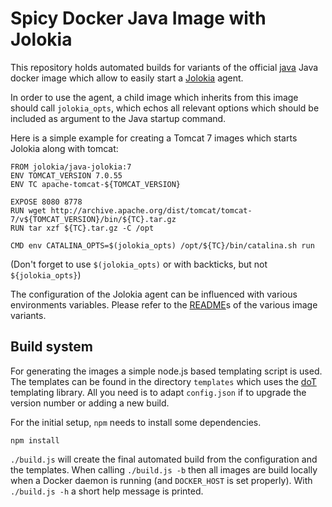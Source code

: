 # Spicy Docker Java Image with Jolokia

This repository holds automated builds for variants of the official [java](https://registry.hub.docker.com/_/java)
Java docker image which allow to easily start a [Jolokia](http://www.jolokia.org) agent.

In order to use the agent, a child image which inherits from this image should call `jolokia_opts`, which echos all 
relevant options which should be included as argument to the Java startup command.

Here is a simple example for creating a Tomcat 7 images which starts Jolokia along with tomcat:

````
FROM jolokia/java-jolokia:7
ENV TOMCAT_VERSION 7.0.55
ENV TC apache-tomcat-${TOMCAT_VERSION}

EXPOSE 8080 8778
RUN wget http://archive.apache.org/dist/tomcat/tomcat-7/v${TOMCAT_VERSION}/bin/${TC}.tar.gz
RUN tar xzf ${TC}.tar.gz -C /opt

CMD env CATALINA_OPTS=$(jolokia_opts) /opt/${TC}/bin/catalina.sh run
````

(Don't forget to use `$(jolokia_opts)` or with backticks, but not `${jolokia_opts}`)

The configuration of the Jolokia agent can be influenced with various environments variables. Please refer to the 
[README](openjdk-7)s of the various image variants.
 
## Build system
 
 For generating the images a simple node.js based templating script is used. The templates can be found in the 
 directory `templates` which uses the [doT](http://olado.github.io/doT/index.html) templating library. All you need is 
 to adapt `config.json` if to upgrade the version number or adding a new build. 
 
 For the initial setup, `npm` needs to install some dependencies. 
 
 ````
 npm install
 ````
 
 `./build.js` will create the final automated build from the configuration and the templates. When calling `./build.js -b`
 then all images are build locally when a Docker daemon is running (and `DOCKER_HOST` is set properly). With `./build.js -h` 
 a short help message is printed.
 
 